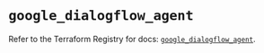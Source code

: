 # `google_dialogflow_agent`

Refer to the Terraform Registry for docs: [`google_dialogflow_agent`](https://registry.terraform.io/providers/hashicorp/google-beta/5.21.0/docs/resources/google_dialogflow_agent).
